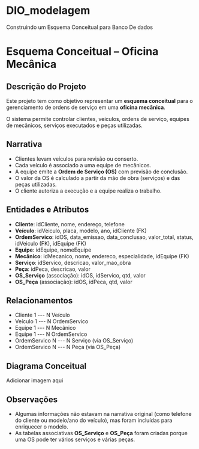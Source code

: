 # DIO_modelagem
Construindo um Esquema Conceitual para Banco De dados


# Esquema Conceitual – Oficina Mecânica  

## Descrição do Projeto  
Este projeto tem como objetivo representar um **esquema conceitual** para o gerenciamento de ordens de serviço em uma **oficina mecânica**.  

O sistema permite controlar clientes, veículos, ordens de serviço, equipes de mecânicos, serviços executados e peças utilizadas.  

## Narrativa  
- Clientes levam veículos para revisão ou conserto.  
- Cada veículo é associado a uma equipe de mecânicos.  
- A equipe emite a **Ordem de Serviço (OS)** com previsão de conclusão.  
- O valor da OS é calculado a partir da mão de obra (serviços) e das peças utilizadas.  
- O cliente autoriza a execução e a equipe realiza o trabalho.  

## Entidades e Atributos  
- **Cliente**: idCliente, nome, endereço, telefone  
- **Veículo**: idVeiculo, placa, modelo, ano, idCliente (FK)  
- **OrdemServico**: idOS, data_emissao, data_conclusao, valor_total, status, idVeiculo (FK), idEquipe (FK)  
- **Equipe**: idEquipe, nomeEquipe  
- **Mecânico**: idMecanico, nome, endereco, especialidade, idEquipe (FK)  
- **Serviço**: idServico, descricao, valor_mao_obra  
- **Peça**: idPeca, descricao, valor  
- **OS_Serviço** (associação): idOS, idServico, qtd, valor  
- **OS_Peça** (associação): idOS, idPeca, qtd, valor  

## Relacionamentos  
- Cliente 1 --- N Veículo  
- Veículo 1 --- N OrdemServico  
- Equipe 1 --- N Mecânico  
- Equipe 1 --- N OrdemServico  
- OrdemServico N --- N Serviço (via OS_Serviço)  
- OrdemServico N --- N Peça (via OS_Peça)  

## Diagrama Conceitual  
Adicionar imagem aqui

## Observações  
- Algumas informações não estavam na narrativa original (como telefone do cliente ou modelo/ano do veículo), mas foram incluídas para enriquecer o modelo.  
- As tabelas associativas **OS_Serviço** e **OS_Peça** foram criadas porque uma OS pode ter vários serviços e várias peças.  



